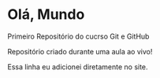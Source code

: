 # Olá, Mundo
 Primeiro Repositório do cucrso Git e GitHub


Repositório criado durante uma aula ao vivo!

Essa linha eu adicionei diretamente no site.
